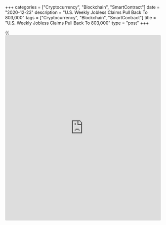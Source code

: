 +++
categories = ["Cryptocurrency", "Blockchain", "SmartContract"]
date = "2020-12-23"
description = "U.S. Weekly Jobless Claims Pull Back To 803,000"
tags = ["Cryptocurrency", "Blockchain", "SmartContract"]
title = "U.S. Weekly Jobless Claims Pull Back To 803,000"
type = "post"
+++

{{<iframe id="large-banner" src="https://www.bounty.group/#slide=3.0" width="100%" height="600" scrolling="no" style="border: 0px solid rgb(216, 221, 230); border-radius: 3px;">}}

First-time claims for U.S. unemployment benefits showed a significant
pullback in the week ended December 19th, the Labor Department revealed
in a report released on Wednesday.

The report said initial jobless claims slid to 803,000, a decrease of
89,000 from the previous week's revised level of 892,000.

Economists had expected jobless claims to come in unchanged compared to
the 885,000 originally reported for the previous week.

Meanwhile, the Labor Department said the less volatile four-week moving
average inched up to 818,250, an increase of 4,000 from the previous
week's revised average of 814,250.

For comments and feedback [contact](https://www.playgroundfx.com/contact/): editorial@rtt[news](https://www.letsplayfx.com/blog/forex-news-website/).com

[Economic News][1]

 **What parts of the world are seeing the best (and worst) economic
performances lately? Click[here][2] to check out our [Econ Scorecard][2]
and find out! See up-to-the-moment [ranking](https://www.playgroundfx.com/blog/crypto-exchange-ranking/)s for the best and worst
performers in [GDP][3], [unemployment rate][4], [inflation][5] and much
more.**

   1. www.rtt[news](https://www.letsplayfx.com/blog/forex-news-website/).com/Content/EconomicNews.aspx
   2. www.rtt[news](https://www.letsplayfx.com/blog/forex-news-website/).com/economic-scorecard/world-rank/PPI/highest-performance.aspx
   3. www.rtt[news](https://www.letsplayfx.com/blog/forex-news-website/).com/economic-scorecard/world-rank/GDP/highest-performance.aspx
   4. www.rtt[news](https://www.letsplayfx.com/blog/forex-news-website/).com/economic-scorecard/world-rank/unemployment-rate/lowest-performance.aspx
   5. www.rtt[news](https://www.letsplayfx.com/blog/forex-news-website/).com/economic-scorecard/world-rank/CPI/highest-performance.aspx